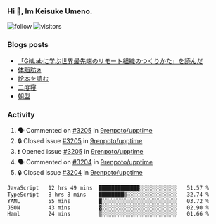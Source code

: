 ### Hi 👋, Im Keisuke Umeno.

<!--
**9renpoto/9renpoto** is a ✨ _special_ ✨ repository because its `README.md` (this file) appears on your GitHub profile.

Here are some ideas to get you started:

- 🔭 I’m currently working on ...
- 🌱 I’m currently learning ...
- 👯 I’m looking to collaborate on ...
- 🤔 I’m looking for help with ...
- 💬 Ask me about ...
- 📫 How to reach me: ...
- 😄 Pronouns: ...
- ⚡ Fun fact: ...
-->

![follow](https://img.shields.io/github/followers/9renpoto?label=Follow&style=social)
![visitors](https://komarev.com/ghpvc/?username=9renpoto&label=Profile%20views&color=0e75b6&style=flat)

### Blogs posts

<!-- BLOG-POST-LIST:START -->
- [「GitLabに学ぶ世界最先端のリモート組織のつくりかた」を読んだ](https://9renpoto.win/entry/2024/09/10/remote_organization)
- [体脂肪↗](https://9renpoto.win/entry/2024/08/12/gaining_fat)
- [絵本を読む](https://9renpoto.win/entry/2024/07/26/picture_book)
- [二度寝](https://9renpoto.win/entry/2024/07/18/going_back_to_sleep)
- [朝型](https://9renpoto.win/entry/2024/05/29/im-an-early)
<!-- BLOG-POST-LIST:END -->

### Activity

<!--START_SECTION:activity-->
1. 🗣 Commented on [#3205](https://github.com/9renpoto/upptime/issues/3205#issuecomment-2360392048) in [9renpoto/upptime](https://github.com/9renpoto/upptime)
2. 🔒 Closed issue [#3205](https://github.com/9renpoto/upptime/issues/3205) in [9renpoto/upptime](https://github.com/9renpoto/upptime)
3. ❗ Opened issue [#3205](https://github.com/9renpoto/upptime/issues/3205) in [9renpoto/upptime](https://github.com/9renpoto/upptime)
4. 🗣 Commented on [#3204](https://github.com/9renpoto/upptime/issues/3204#issuecomment-2360220787) in [9renpoto/upptime](https://github.com/9renpoto/upptime)
5. 🔒 Closed issue [#3204](https://github.com/9renpoto/upptime/issues/3204) in [9renpoto/upptime](https://github.com/9renpoto/upptime)
<!--END_SECTION:activity-->

<!--START_SECTION:waka-->

```txt
JavaScript   12 hrs 49 mins  █████████████░░░░░░░░░░░░   51.57 %
TypeScript   8 hrs 8 mins    ████████▒░░░░░░░░░░░░░░░░   32.74 %
YAML         55 mins         █░░░░░░░░░░░░░░░░░░░░░░░░   03.72 %
JSON         43 mins         ▓░░░░░░░░░░░░░░░░░░░░░░░░   02.90 %
Haml         24 mins         ▒░░░░░░░░░░░░░░░░░░░░░░░░   01.66 %
```

<!--END_SECTION:waka-->
